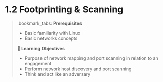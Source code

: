 # 1.2 Footprinting & Scanning

> :bookmark\_tabs: **Prerequisites**
>
> * Basic familiarity with Linux
> * Basic networks concepts
>
> **📕 Learning Objectives**
>
> * Purpose of network mapping and port scanning in relation to an engagement
> * Perform network host discovery and port scanning
> * Think and act like an adversary​

